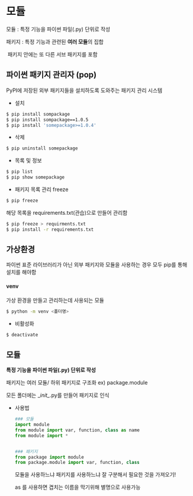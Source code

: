 # 모듈

모듈 : 특정 기능을 파이썬 파일(.py) 단위로 작성

패키지 : 특정 기능과 관련된 **여러 모듈**의 집합

​				패키지 안에는 또 다른 서브 패키지를 포함



## 파이썬 패키지 관리자 (pop)

PyPI에 저장된 외부 패키지들을 설치하도록 도와주는 패키지 관리 시스템

- 설치

```bash
$ pip install sompackage
$ pip install sompackage==1.0.5
$ pip install 'somepackage>=1.0.4'
```



- 삭제

```bash
$ pip uninstall somepackage
```



- 목록 및 정보

```bash
$ pip list
$ pip show somepackage
```



- 패키지 목록 관리 freeze

```bash
$ pip freeze
```

해당 목록을 requirements.txt(관습)으로 만들어 관리함

```bash
$ pip freeze > requirments.txt
$ pip install -r requirements.txt
```



## 가상환경

파이썬 표준 라이브러리가 아닌 외부 패키지와 모듈을 사용하는 경우 모두 pip를 통해 설치를 해야함



#### venv

가상 환경을 만들고 관리하는데 사용되는 모듈

```bash
$ python -m venv <폴더명>
```



- 비활성화

```bash
$ deactivate
```





## 모듈

**특정 기능을 파이썬 파일(.py) 단위로 작성**



패키지는 여러 모듈/ 하위 패키지로 구조화 ex) package.module

모든 폴더에는 \__init\__.py를 만들어 패키지로 인식



- 사용법

  ```python
  ### 모듈
  import module
  from module import var, function, class as name
  from module import *
  
  
  ### 패키지
  from package import module
  from package.module import var, function, class
  ```

  모듈을 사용하느냐 패키지를 사용하느냐 잘 구분해서 필요한 것을 가져오기!
  
  as 를 사용하면 겹치는 이름을 막기위해 별명으로 사용가능